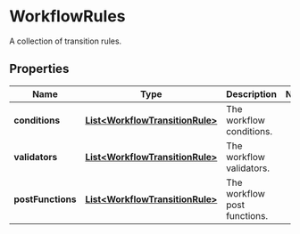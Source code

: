 

# WorkflowRules

A collection of transition rules.
## Properties

Name | Type | Description | Notes
------------ | ------------- | ------------- | -------------
**conditions** | [**List&lt;WorkflowTransitionRule&gt;**](WorkflowTransitionRule.md) | The workflow conditions. | 
**validators** | [**List&lt;WorkflowTransitionRule&gt;**](WorkflowTransitionRule.md) | The workflow validators. | 
**postFunctions** | [**List&lt;WorkflowTransitionRule&gt;**](WorkflowTransitionRule.md) | The workflow post functions. | 



